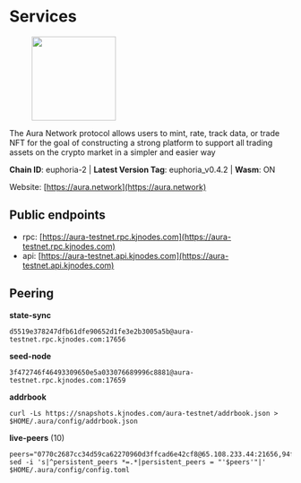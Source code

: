 # Services

<figure><img src="https://raw.githubusercontent.com/kj89/testnet_manuals/main/pingpub/logos/aura.png" width="150" alt=""><figcaption></figcaption></figure>

The Aura Network protocol allows users to mint, rate, track data,  or trade NFT for the goal of constructing a strong platform to  support all trading assets on the crypto market in a simpler and easier way

**Chain ID**: euphoria-2 | **Latest Version Tag**: euphoria_v0.4.2 | **Wasm**: ON

Website: [https://aura.network](https://aura.network)


## Public endpoints

* rpc: [https://aura-testnet.rpc.kjnodes.com](https://aura-testnet.rpc.kjnodes.com)
* api: [https://aura-testnet.api.kjnodes.com](https://aura-testnet.api.kjnodes.com)

## Peering

**state-sync**

```
d5519e378247dfb61dfe90652d1fe3e2b3005a5b@aura-testnet.rpc.kjnodes.com:17656
```

**seed-node**

```
3f472746f46493309650e5a033076689996c8881@aura-testnet.rpc.kjnodes.com:17659
```

**addrbook**
```
curl -Ls https://snapshots.kjnodes.com/aura-testnet/addrbook.json > $HOME/.aura/config/addrbook.json
```

**live-peers** (10)
```
peers="0770c2687cc34d59ca62270960d3ffcad6e42cf8@65.108.233.44:21656,94f09cc1e0d2357c8c8423589c42dc7721387a60@176.9.44.113:26686,f4047b504d4d5faa47a9044ab48bd29837051d79@5.161.141.144:26656,7812205773ac30f3d47200ac2391c79896c60135@54.254.220.113:26656,5b2758dfcbcbc19b9a0ee04c09008b67c98cd7d9@162.244.35.40:24656,2e1407476ad3566eb11ac92ad1df4782c7ba83dd@18.143.61.108:26656,b91ee5c72905bc49beed2720bb882c923c68fbc9@65.108.142.47:21656,d5519e378247dfb61dfe90652d1fe3e2b3005a5b@65.109.68.190:17656,b2394ad608075aa405cdf4ab55e36376d93f7b1d@65.108.206.118:56656,b130852645cc3d7925cfccd14d97425a2260e7ec@65.109.82.106:19656"
sed -i 's|^persistent_peers *=.*|persistent_peers = "'$peers'"|' $HOME/.aura/config/config.toml
```
